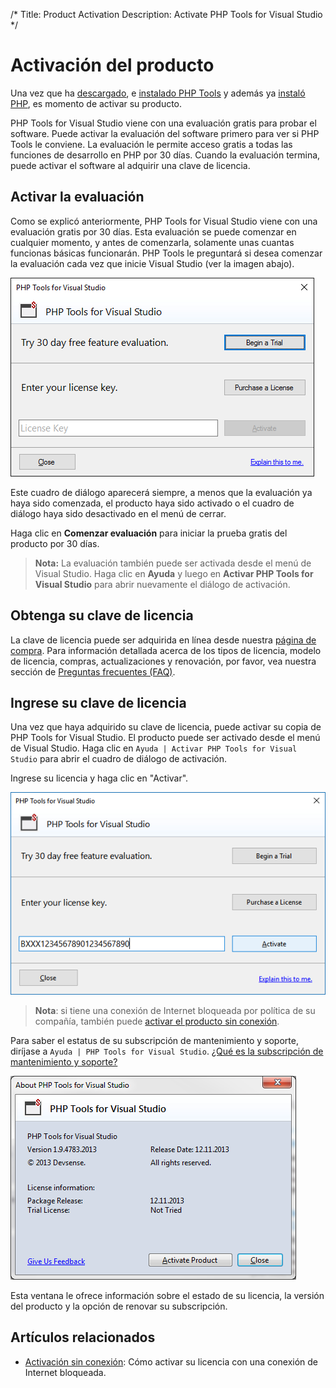 /*
Title: Product Activation
Description: Activate PHP Tools for Visual Studio
*/

# Activación del producto

Una vez que ha [descargado](https://www.devsense.com/es/download), e [instalado PHP Tools](https://docs.devsense.com/es/vs/installation) y además ya [instaló PHP](https://docs.devsense.com/es/vs/installation), es momento de activar su producto.

PHP Tools for Visual Studio viene con una evaluación gratis para probar el software. Puede activar la evaluación del software primero para ver si PHP Tools le conviene. La evaluación le permite acceso gratis a todas las funciones de desarrollo en PHP por 30 días. Cuando la evaluación termina, puede activar el software al adquirir una clave de licencia.


## Activar la evaluación

Como se explicó anteriormente, PHP Tools for Visual Studio viene con una evaluación gratis por 30 días. Esta evaluación se puede comenzar en cualquier momento, y antes de comenzarla, solamente unas cuantas funcionas básicas funcionarán. PHP Tools le preguntará si desea comenzar la evaluación cada vez que inicie Visual Studio (ver la imagen abajo).
 

![Begin trial](imgs/license-ask-trial.png)

Este cuadro de diálogo aparecerá siempre, a menos que la evaluación ya haya sido comenzada, el producto haya sido activado o el cuadro de diálogo haya sido desactivado en el menú de cerrar.

Haga clic en **Comenzar evaluación** para iniciar la prueba gratis del producto por 30 días.

> **Nota:** La evaluación también puede ser activada desde el menú de Visual Studio. Haga clic en **Ayuda** y luego en **Activar PHP Tools for Visual Studio** para abrir nuevamente el diálogo de activación.


## Obtenga su clave de licencia

La clave de licencia puede ser adquirida en línea desde nuestra [página de compra](https://www.devsense.com/purchase). Para información detallada acerca de los tipos de licencia, modelo de licencia, compras, actualizaciones y renovación, por favor, vea nuestra sección de [Preguntas frecuentes (FAQ)](https://www.devsense.com/es/purchase#faq).

## Ingrese su clave de licencia

Una vez que haya adquirido su clave de licencia, puede activar su copia de PHP Tools for Visual Studio. El producto puede ser activado desde el menú de Visual Studio. 
Haga clic en `Ayuda | Activar PHP Tools for Visual Studio` para abrir el cuadro de diálogo de activación. 

Ingrese su licencia y haga clic en "Activar".


![Enter license key](imgs/activation-enter-key.png)

> **Nota**: si tiene una conexión de Internet bloqueada por política de su compañía, también puede [activar el producto sin conexión](offline-activation).

Para saber el estatus de su subscripción de mantenimiento y soporte, diríjase a `Ayuda | PHP Tools for Visual Studio`. [¿Qué es la subscripción de mantenimiento y soporte?](https://www.devsense.com/es/purchase/faq/upgrades-and-renewal#what-is-the-maintenance-and-support-subscription)

![License status](imgs/license-about-window.png)

Esta ventana le ofrece información sobre el estado de su licencia, la versión del producto y la opción de renovar su subscripción.

## Artículos relacionados

- [Activación sin conexión](offline-activation): Cómo activar su licencia con una conexión de Internet bloqueada.
